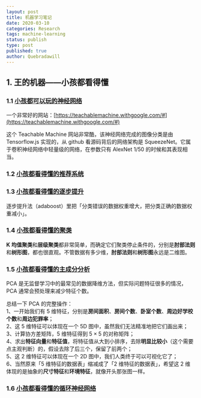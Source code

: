 ```yaml
---
layout: post
title: 机器学习笔记
date: 2020-03-10
categories: Research
tags: machine-learning
status: publish
type: post
published: true
author: Quebradawill
---
```


## 1. 王的机器——小孩都看得懂

### 1.1 [小孩都可以玩的神经网络](https://mp.weixin.qq.com/s?__biz=MzIzMjY0MjE1MA==&mid=2247487666&idx=1&sn=48e85270ba3d6c396aa63ee3fd15986d&chksm=e89093bbdfe71aad8352f68cd4fa56fc81a1c3dfcf7dddf38ed485b17ef77c78abea3769ebad&scene=21#wechat_redirect)

一个非常好的网站：[https://teachablemachine.withgoogle.com/#](https://teachablemachine.withgoogle.com/#)

这个 Teachable Machine 网站非常酷，该神经网络完成的图像分类是由 Tensorflow.js 实现的，从 github 看源码背后的网络架构是 SqueezeNet。它属于卷积神经网络中轻量级的网络，在参数只有 AlexNet 1/50 的时候和其表现相当。

### 1.2 [小孩都看得懂的推荐系统](https://mp.weixin.qq.com/s?__biz=MzIzMjY0MjE1MA==&mid=2247487991&idx=1&sn=3ce1bc46dec7edd92fa1a7a45b82c7ae&chksm=e89092fedfe71be85a28bc9a887199af6a899c4309bf6edd56de9d66fd527a41c1f045b629b1&scene=21#wechat_redirect)

### 1.3 [小孩都看得懂的逐步提升](https://mp.weixin.qq.com/s?__biz=MzIzMjY0MjE1MA==&mid=2247488151&idx=1&sn=ec98916b6dedd5df6360e1fc1838984c&chksm=e890919edfe7188850ae0ec1b5cdd5611551dfd7b78b8a3afc0a2e4b8101a7f2c889576c4af6&scene=126&sessionid=1583762096&key=bca082e537533061aedfe3b237c612944f8c73c2a359b26166c88e84906d97911344aa4ea0f2ac5e1b49d88469b0e76137fa92d1f89064d81d31c00287ba9c5fe8eba72c7ba7a57bfbaf38d1947d1157&ascene=1&uin=MjQwMDA2NDE0Mw%3D%3D&devicetype=Windows+10&version=62080079&lang=en&exportkey=AY6sZb0CY6ndd6c20vZ7sNM%3D&pass_ticket=sF2QUN0lpuQP3Ov7rnxpUj5mY1AvrDoOEcJXeRgDwyNGd4NkDR9NMQotsQeJCRVl)

逐步提升法（adaboost）里把「分类错误的数据权重增大，把分类正确的数据权重减小」。

### 1.4 [小孩都看得懂的聚类](https://mp.weixin.qq.com/s?__biz=MzIzMjY0MjE1MA==&mid=2247488214&idx=1&sn=4875b8ab2dc72a4d89b0586f558fe659&chksm=e89091dfdfe718c9d6ed90631d99ed896e9356fb2cf07cb1b4f53215a327ab6f60be6a78a93e&scene=126&sessionid=1583762096&key=6e52129ce3f67088eb69a65c37adf21c032247871de29edb2bcd2cfe85f121deddec21a2ec46adff34b694c3e4475449e55dd3193bc6cc78eced5ee3f2505904bdb29f2bc27036d4df713d666188229e&ascene=1&uin=MjQwMDA2NDE0Mw%3D%3D&devicetype=Windows+10&version=62080079&lang=en&exportkey=AfVh86PoUwHP7fkvtBg3%2BNs%3D&pass_ticket=sF2QUN0lpuQP3Ov7rnxpUj5mY1AvrDoOEcJXeRgDwyNGd4NkDR9NMQotsQeJCRVl)

**K 均值聚类**和**层级聚类**都非常简单，而确定它们聚类停止条件的，分别是**肘部法则**和**树形图**，都也很直观。不管数据有多少维，**肘部法则**和**树形图**永远是二维图。

### 1.5 [小孩都看得懂的主成分分析](https://mp.weixin.qq.com/s?__biz=MzIzMjY0MjE1MA==&mid=2247488234&idx=1&sn=b99d1248dde7b62ac25716c0aca2e57d&chksm=e89091e3dfe718f5dba0ba21d39aba52d188ab18dfa54c557e710fb5ed64e72aa83d1629d151&scene=126&sessionid=1583762096&key=bca082e5375330612c38cde48c7b74768075f4f6b1648a0f336efecbc227d7f92a69ce9c2d27edc4a41f857de78834110908418564489092ac366cdea9b760f32a6b5a6f9366ad25296fdf7ff6a2ca02&ascene=1&uin=MjQwMDA2NDE0Mw%3D%3D&devicetype=Windows+10&version=62080079&lang=en&exportkey=AczGGxM%2F3nqcZb%2FMeV6vAhE%3D&pass_ticket=sF2QUN0lpuQP3Ov7rnxpUj5mY1AvrDoOEcJXeRgDwyNGd4NkDR9NMQotsQeJCRVl)

PCA 是无监督学习中的最常见的数据降维方法，但实际问题特征很多的情况，PCA 通常会预处理来减少特征个数。

总结一下 PCA 的完整操作：<br>1、一开始我们有 5 维特征，分别是**房间面积**、**房间个数**、**卧室个数**、**周边好学校个数**和**周边犯罪率**；<br>2、这 5 维特征可以体现在一个 5D 图中，虽然我们无法精准地把它们画出来；<br>3、计算协方差矩阵，5 维特征得到 $5 \times 5$ 的对称矩阵；<br>4、求出**特征向量**和**特征值**，将特征值从大到小排序，去除**明显比较小**（这个需要点主观判断）的，假设去除了后三个，保留了前两个；<br>5、这 2 维特征可以体现在一个 2D 图中，我们人类终于可以可视化它了；<br>6、当然原来「5 维特征的数据表」缩减成了「2 维特征的数据表」，希望这 2 维体现的是抽象的**尺寸特征**和**环境特征**，就像开头那张图一样。

### 1.6 [小孩都看得懂的循环神经网络](https://mp.weixin.qq.com/s?__biz=MzIzMjY0MjE1MA==&mid=2247488290&idx=1&sn=427aee1a0afaf4c4f34b6d451de8bd3d&chksm=e890902bdfe7193d612a6c6516ad4c5ebae2936bf9428fa46edcfa631271fbe9a6c2be43d943&scene=126&sessionid=1583762096&key=1eff3ffcd7f0512886c5e33abd93a1cb373e712fdb3e9b5b5d20de091db9d37d32066696b3e8325a367f28c89818b74c345bb7faee970b42ab729cb1724fc7bf995fc8aa02a9d0520946678172f44a86&ascene=1&uin=MjQwMDA2NDE0Mw%3D%3D&devicetype=Windows+10&version=62080079&lang=en&exportkey=AShGIMkFl3V9SHuREPI%2F5A4%3D&pass_ticket=sF2QUN0lpuQP3Ov7rnxpUj5mY1AvrDoOEcJXeRgDwyNGd4NkDR9NMQotsQeJCRVl)